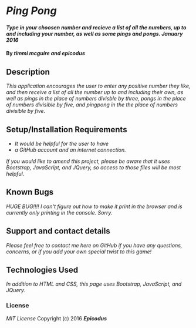 
# _Ping Pong_

#### _Type in your choosen number and recieve a list of all the numbers, up to and including your number, as well as some pings and pongs. January 2016_

#### By _**timmi mcguire and epicodus**_

## Description

_This application encourages the user to enter any positive number they like, and then receive a list of all the number up to and including their own, as well as pings in the place of numbers divisble by three, pongs in the place of numbers divisible by five, and pingpong in the the place of numbers divisible by five._

## Setup/Installation Requirements

* _It would be helpful for the user to have_
* _a GitHub account and an internet connection._


_If you would like to amend this project, please be aware that it uses Bootstrap, JavaScript, and JQuery, so access to those files will be most helpful._

## Known Bugs

_HUGE BUG!!!! I can't figure out how to make it print in the browser and is currently only printing in the console. Sorry._

## Support and contact details

_Please feel free to contact me here on GitHub if you have any questions, concerns, or if you add your own special twist to this game!_

## Technologies Used

_In addition to HTML and CSS, this page uses Bootstrap, JavaScript, and JQuery._

### License

*MIT License*
Copyright (c) 2016 **_Epicodus_**
